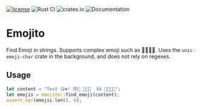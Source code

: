 
[![license](https://shields.io/badge/license-MIT-green)](https://github.com/terhechte/emojito/blob/main/LICENSE.md)
![Rust CI](https://github.com/terhechte/emojito/actions/workflows/ci.yml/badge.svg)
![crates.io](https://crates.io/crates/emojito)
![Documentation](https://docs.rs/emojito/badge.svg)

# Emojito

Find Emoji in strings. Supports complex emoji such as 👨‍👩‍👧‍👦.
Uses the `unic-emoji-char` crate in the background, and does not rely on regexes.

## Usage

``` rs
let content = "Test 😘❤️! 😻💓 👨‍👩‍👦  kk 👨‍👩‍👧‍👦";
let emojis = emojito::find_emoji(content);
assert_eq!(emojis.len(), 6);
```
